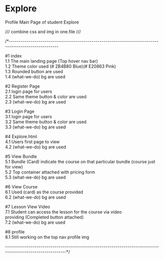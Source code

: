 # Explore
Profile Main Page of student Explore

/// combine css and img in one.file /// <!------ contain all the web design interface of e-learning website --->


/*-------------------------------------------------------------------------------------------------------

#1 index <br>
    1.1 The main landing page (Top hover nav bar) <br>
    1.2 Theme color used (# 2B4B80 Blue)(# E20863 Pink) <br>
    1.3 Rounded button are used <br>
    1.4 (what-we-do) bg are used <br>
    
#2 Register Page <br>
    2.1 login page for users <br>
    2.2 Same theme button & color are used <br>
    2.3 (what-we-do) bg are used <br>
    
#3 Login Page <br>
    3.1 login page for users <br>
    3.2 Same theme button & color are used <br>
    3.3 (what-we-do) bg are used <br>
    
#4 Explore.html <br>
    4.1 Users first page to view <br>
    4.2 (what-we-do) bg are used <br>
    
#5 View Bundle <br>
    5.1 Bundle (Card) indicate the course on that particular bundle (course just for view) <br>
    5.2 Top container attached with pricing form <br>
    5.3 (what-we-do) bg are used <br>
    
#6 View Course <br>
    6.1 Used (card) as the course provided <br>
    6.2 (what-we-do) bg are used  <br>
    
#7 Lesson View Video <br>
    7.1 Student can access the lesson for the course via video <br>
    providing (Completed button attached) <br>
    7.2 (what-we-do) bg are used <br>
    
#8 profile <br>
    8.1 Still working on the top nav profile img<br>
    
-------------------------------------------------------------------------------------------------------------*/
